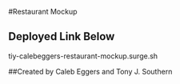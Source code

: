 #Restaurant Mockup

## Deployed Link Below
tiy-calebeggers-restaurant-mockup.surge.sh

##Created by Caleb Eggers and Tony J. Southern